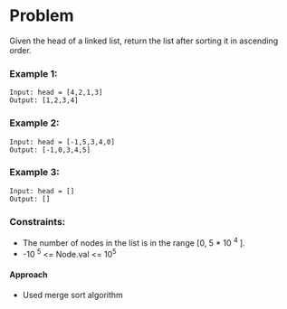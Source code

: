# Problem

Given the head of a linked list, return the list after sorting it in ascending order.

### Example 1:

```
Input: head = [4,2,1,3]
Output: [1,2,3,4]
```

### Example 2:
```
Input: head = [-1,5,3,4,0]
Output: [-1,0,3,4,5]
```

### Example 3:
```
Input: head = []
Output: []
```

### Constraints:

- The number of nodes in the list is in the range [0, 5 * 10 <sup> 4 </sup>].
- -10 <sup>5</sup> <= Node.val <= 10<sup>5</sup>

#### Approach

- Used merge sort algorithm